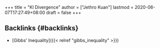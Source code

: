 +++
title = "Kl Divergence"
author = ["Jethro Kuan"]
lastmod = 2020-06-07T17:27:49+08:00
draft = false
+++

## Backlinks {#backlinks}

- [Gibbs' Inequality]({{< relref "gibbs_inequality" >}})
